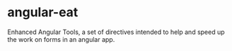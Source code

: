 # angular-eat
Enhanced Angular Tools, a set of directives intended to help and speed up the work on forms in an angular app.
